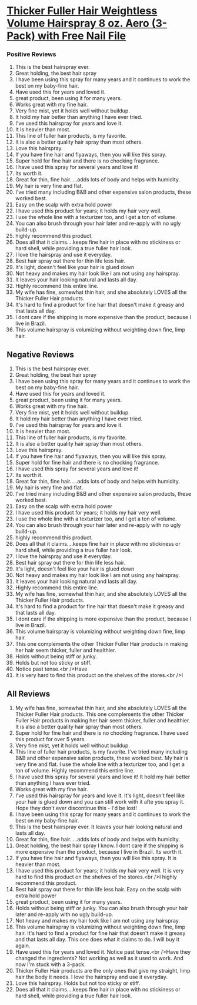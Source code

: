 # [Thicker Fuller Hair Weightless Volume Hairspray 8 oz. Aero (3-Pack) with Free Nail File](https://products.checkmycream.com/products/Thicker-Fuller-Hair-Weightless-Volume-Hairspray-8-oz.-Aero-(3-Pack)-with-Free-Nail-File.html)

### Positive Reviews

<ol>
      <li>This is the best hairspray ever.  </li>
      <li>Great holding, the best hair spray</li>
      <li>I have been using this spray for many years and it continues to work the best on my baby-fine hair.</li>
      <li>Have used this for years and loved it.  </li>
      <li>great product, been using it for many years.</li>
      <li>Works great with my fine hair.</li>
      <li>Very fine mist, yet it holds well without buildup.</li>
      <li>It hold my hair better than anything I have ever tried.</li>
      <li>I&#x27;ve used this hairspray for years and love it.  </li>
      <li>It is heavier than most.</li>
      <li>This line of fuller hair products, is my favorite.</li>
      <li>It is also a better quality hair spray than most others.</li>
      <li>Love this hairspray.  </li>
      <li>If you have fine hair and flyaways, then you will like this spray.</li>
      <li>Super hold for fine hair and there is no chocking fragrance.  </li>
      <li>I have used this spray for several years and love it!  </li>
      <li>Its worth it.</li>
      <li>Great for thin, fine hair.....adds lots of body and helps with humidity.</li>
      <li>My hair is very fine and flat.</li>
      <li>I&#x27;ve tried many including B&amp;B and other expensive salon products, these worked best.</li>
      <li>Easy on the scalp with extra hold power</li>
      <li>I have used this product for years; it holds my hair very well.</li>
      <li>I use the whole line with a texturizer too, and I get a ton of volume.</li>
      <li>You can also brush through your hair later and re-apply with no ugly build-up.</li>
      <li>highly recommend this product.</li>
      <li>Does all that it claims....keeps fine hair in place with no stickiness or hard shell, while providing a true fuller hair look.</li>
      <li>I love the hairspray and use it everyday.</li>
      <li>Best hair spray out there for thin life less hair.</li>
      <li>It&#x27;s light, doesn&#x27;t feel like your hair is glued down</li>
      <li>Not heavy and makes my hair look like I am not using any hairspray.</li>
      <li>It leaves your hair looking natural and lasts all day.</li>
      <li>Highly recommend this entire line.</li>
      <li>My wife has fine, somewhat thin hair, and she absolutely LOVES all the Thicker Fuller Hair products.</li>
      <li>It&#x27;s hard to find a product for fine hair that doesn&#x27;t make it greasy and that lasts all day.</li>
      <li>I dont care if the shipping is more expensive than the product, because I live in Brazil.</li>
      <li>This volume hairspray is volumizing without weighting down fine, limp hair.</li>
</ol>


<h2>Negative Reviews</h2>
<ol>
<li> This is the best hairspray ever.  </li>
<li> Great holding, the best hair spray</li>
<li> I have been using this spray for many years and it continues to work the best on my baby-fine hair.</li>
<li> Have used this for years and loved it.  </li>
<li> great product, been using it for many years.</li>
<li> Works great with my fine hair.</li>
<li> Very fine mist, yet it holds well without buildup.</li>
<li> It hold my hair better than anything I have ever tried.</li>
<li> I&#x27;ve used this hairspray for years and love it.  </li>
<li> It is heavier than most.</li>
<li> This line of fuller hair products, is my favorite.</li>
<li> It is also a better quality hair spray than most others.</li>
<li> Love this hairspray.  </li>
<li> If you have fine hair and flyaways, then you will like this spray.</li>
<li> Super hold for fine hair and there is no chocking fragrance.  </li>
<li> I have used this spray for several years and love it!  </li>
<li> Its worth it.</li>
<li> Great for thin, fine hair.....adds lots of body and helps with humidity.</li>
<li> My hair is very fine and flat.</li>
<li> I&#x27;ve tried many including B&amp;B and other expensive salon products, these worked best.</li>
<li> Easy on the scalp with extra hold power</li>
<li> I have used this product for years; it holds my hair very well.</li>
<li> I use the whole line with a texturizer too, and I get a ton of volume.</li>
<li> You can also brush through your hair later and re-apply with no ugly build-up.</li>
<li> highly recommend this product.</li>
<li> Does all that it claims....keeps fine hair in place with no stickiness or hard shell, while providing a true fuller hair look.</li>
<li> I love the hairspray and use it everyday.</li>
<li> Best hair spray out there for thin life less hair.</li>
<li> It&#x27;s light, doesn&#x27;t feel like your hair is glued down</li>
<li> Not heavy and makes my hair look like I am not using any hairspray.</li>
<li> It leaves your hair looking natural and lasts all day.</li>
<li> Highly recommend this entire line.</li>
<li> My wife has fine, somewhat thin hair, and she absolutely LOVES all the Thicker Fuller Hair products.</li>
<li> It&#x27;s hard to find a product for fine hair that doesn&#x27;t make it greasy and that lasts all day.</li>
<li> I dont care if the shipping is more expensive than the product, because I live in Brazil.</li>
<li> This volume hairspray is volumizing without weighting down fine, limp hair.</li>
<li> This one complements the other Thicker Fuller Hair products in making her hair seem thicker, fuller and healthier.</li>
<li> Holds without being stiff or junky.  </li>
<li> Holds but not too sticky or stiff.</li>
<li> Notice past tense.&lt;br /&gt;Have</li>
<li> It is very hard to find this product on the shelves of the stores.&lt;br /&gt;I</li>
</ol>

<h2>All Reviews</h2>

<ol>
    <li> My wife has fine, somewhat thin hair, and she absolutely LOVES all the Thicker Fuller Hair products. This one complements the other Thicker Fuller Hair products in making her hair seem thicker, fuller and healthier. It is also a better quality hair spray than most others.</li>
    <li> Super hold for fine hair and there is no chocking fragrance.  I have used this product for over 5 years.</li>
    <li> Very fine mist, yet it holds well without buildup.</li>
    <li> This line of fuller hair products, is my favorite. I&#x27;ve tried many including B&amp;B and other expensive salon products, these worked best. My hair is very fine and flat. I use the whole line with a texturizer too, and I get a ton of volume. Highly recommend this entire line.</li>
    <li> I have used this spray for several years and love it!  It hold my hair better than anything I have ever tried.</li>
    <li> Works great with my fine hair.</li>
    <li> I&#x27;ve used this hairspray for years and love it.  It&#x27;s light, doesn&#x27;t feel like your hair is glued down and you can still work with it afte you spray it.  Hope they don&#x27;t ever discontinue this - I&#x27;d be lost!</li>
    <li> I have been using this spray for many years and it continues to work the best on my baby-fine hair.</li>
    <li> This is the best hairspray ever.  It leaves your hair looking natural and lasts all day.</li>
    <li> Great for thin, fine hair.....adds lots of body and helps with humidity.</li>
    <li> Great holding, the best hair spray I know. I dont care if the shipping is more expensive than the product, because I live in Brazil. Its worth it.</li>
    <li> If you have fine hair and flyaways, then you will like this spray. It is heavier than most.</li>
    <li> I have used this product for years; it holds my hair very well. It is very hard to find this product on the shelves of the stores.&lt;br /&gt;I highly recommend this product.</li>
    <li> Best hair spray out there for thin life less hair. Easy on the scalp with extra hold power</li>
    <li> great product, been using it for many years.</li>
    <li> Holds without being stiff or junky.  You can also brush through your hair later and re-apply with no ugly build-up.</li>
    <li> Not heavy and makes my hair look like I am not using any hairspray.</li>
    <li> This volume hairspray is volumizing without weighting down fine, limp hair. It&#x27;s hard to find a product for fine hair that doesn&#x27;t make it greasy and that lasts all day. This one does what it claims to do. I will buy it again.</li>
    <li> Have used this for years and loved it.  Notice past tense.&lt;br /&gt;Have they changed the ingredients?  Not working as well as it used to work.  And now I&#x27;m stuck with a 3-pack.</li>
    <li> Thicker Fuller Hair products are the only ones that give my straight, limp hair the body it needs.  I love the hairspray and use it everyday.</li>
    <li> Love this hairspray.  Holds but not too sticky or stiff.</li>
    <li> Does all that it claims....keeps fine hair in place with no stickiness or hard shell, while providing a true fuller hair look.</li>
</ol>




